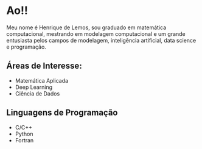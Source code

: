 # Ao!!

Meu nome é Henrique de Lemos, sou graduado em matemática computacional, mestrando em modelagem computacional e um grande entusiasta pelos campos de modelagem, inteligência artificial, data science e programação.

## Áreas de Interesse:
- Matemática Aplicada
- Deep Learning
- Ciência de Dados

## Linguagens de Programação
- C/C++
- Python
- Fortran
